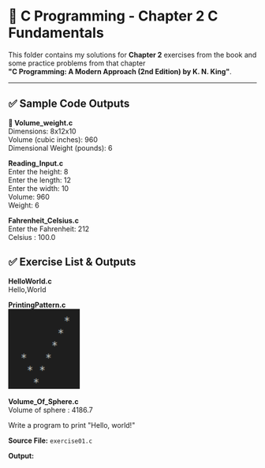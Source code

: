 # 📘 C Programming - Chapter 2 C Fundamentals

This folder contains my solutions for **Chapter 2** exercises from the book and some practice problems from that chapter  
**"C Programming: A Modern Approach (2nd Edition) by K. N. King"**.

---

## ✅ Sample Code Outputs

**🔹 Volume_weight.c**  
Dimensions: 8x12x10  
Volume (cubic inches): 960  
Dimensional Weight (pounds): 6  

**Reading_Input.c**  
Enter the height: 8  
Enter the length: 12  
Enter the width: 10  
Volume: 960  
Weight: 6  

**Fahrenheit_Celsius.c**  
Enter the Fahrenheit: 212  
Celsius : 100.0  

## ✅ Exercise List & Outputs

  **HelloWorld.c**  
  Hello,World

**PrintingPattern.c**  
![PrintingPatter](PrintingPatter.png)   

**Volume_Of_Sphere.c**   
Volume of sphere : 4186.7
  
Write a program to print "Hello, world!"

**Source File:** `exercise01.c`

**Output:**
